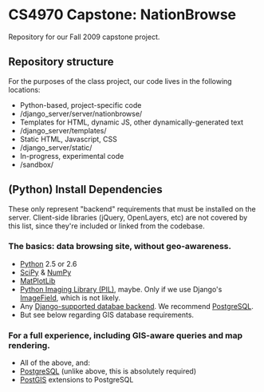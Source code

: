 # CS4970 Capstone: NationBrowse

Repository for our Fall 2009 capstone project.

## Repository structure

For the purposes of the class project, our code lives in the following locations:

* Python-based, project-specific code
 * /django_server/server/nationbrowse/
* Templates for HTML, dynamic JS, other dynamically-generated text
 * /django_server/templates/
* Static HTML, Javascript, CSS
 * /django_server/static/
* In-progress, experimental code
 * /sandbox/

## (Python) Install Dependencies

These only represent "backend" requirements that must be installed on the server. Client-side libraries
(jQuery, OpenLayers, etc) are not covered by this list, since they're included or linked from the codebase.

### The basics: data browsing site, without geo-awareness.

* [Python](http://www.python.org/) 2.5 or 2.6
 * [SciPy](http://www.scipy.org/) & [NumPy](http://numpy.scipy.org/)
 * [MatPlotLib](http://matplotlib.sourceforge.net/)
 * [Python Imaging Library (PIL)](http://www.pythonware.com/products/pil/), maybe. Only if we use Django's [ImageField](http://docs.djangoproject.com/en/dev/ref/models/fields/#imagefield), which is not likely.
* Any [Django-supported databae backend](http://docs.djangoproject.com/en/dev/topics/install/#database-installation). We recommend [PostgreSQL](http://www.postgresql.org/).
 * But see below regarding GIS database requirements.
 
### For a full experience, including GIS-aware queries and map rendering.

* All of the above, and:
 * [PostgreSQL](http://www.postgresql.org/) (unlike above, this is absolutely required)
 * [PostGIS](http://postgis.refractions.net/) extensions to PostgreSQL

